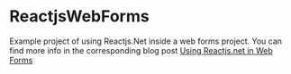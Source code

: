 # ReactjsWebForms
Example project of using Reactjs.Net inside a web forms project. You can find more info in the corresponding blog post [Using Reactjs.net in Web Forms](http://xabikos.com/server%20side%20templating/web%20development/2015/03/18/using-reactjs.net-in-web-forms.html)

